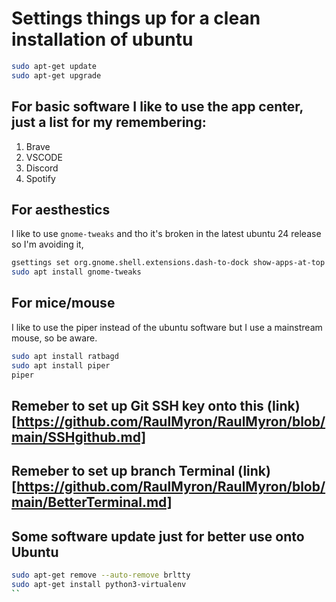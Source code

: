 # Settings things up for a clean installation of ubuntu

```bash
sudo apt-get update
sudo apt-get upgrade
```

## For basic software I like to use the app center, just a list for my remembering:
1. Brave
2. VSCODE
3. Discord
4. Spotify


## For aesthestics
I like to use ```gnome-tweaks``` and tho it's broken in the latest ubuntu 24 release so I'm avoiding it,
```bash
gsettings set org.gnome.shell.extensions.dash-to-dock show-apps-at-top true #for bottom left show apps
sudo apt install gnome-tweaks
```

## For mice/mouse
I like to use the piper instead of the ubuntu software but I use a mainstream mouse, so be aware.
```bash
sudo apt install ratbagd
sudo apt install piper
piper
```
## Remeber to set up Git SSH key onto this (link)[https://github.com/RaulMyron/RaulMyron/blob/main/SSHgithub.md]

## Remeber to set up branch Terminal (link)[https://github.com/RaulMyron/RaulMyron/blob/main/BetterTerminal.md]

## Some software update just for better use onto Ubuntu
```bash
sudo apt-get remove --auto-remove brltty
sudo apt-get install python3-virtualenv
`` 
